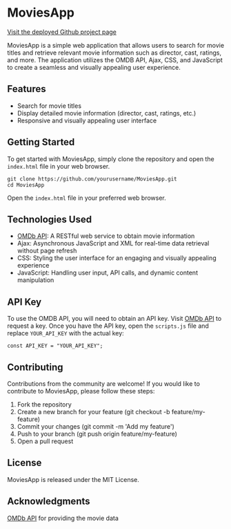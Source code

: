 
# MoviesApp

[Visit the deployed Github project page](https://lydiaanzures.github.io/moviesApp/s)

MoviesApp is a simple web application that allows users to search for movie titles and retrieve relevant movie information such as director, cast, ratings, and more. The application utilizes the OMDB API, Ajax, CSS, and JavaScript to create a seamless and visually appealing user experience.

## Features

- Search for movie titles
- Display detailed movie information (director, cast, ratings, etc.)
- Responsive and visually appealing user interface

## Getting Started

To get started with MoviesApp, simply clone the repository and open the `index.html` file in your web browser.

    git clone https://github.com/yourusername/MoviesApp.git
    cd MoviesApp


Open the `index.html` file in your preferred web browser.

## Technologies Used

- [OMDb API](http://www.omdbapi.com): A RESTful web service to obtain movie information
- Ajax: Asynchronous JavaScript and XML for real-time data retrieval without page refresh
- CSS: Styling the user interface for an engaging and visually appealing experience
- JavaScript: Handling user input, API calls, and dynamic content manipulation

## API Key

To use the OMDB API, you will need to obtain an API key. Visit [OMDb API](http://www.omdbapi.com/apikey.aspx) to request a key. Once you have the API key, open the `scripts.js` file and replace `YOUR_API_KEY` with the actual key:


    const API_KEY = "YOUR_API_KEY";


## Contributing
Contributions from the community are welcome! If you would like to contribute to MoviesApp, please follow these steps:
<ol>
<li>Fork the repository
<li>Create a new branch for your feature (git checkout -b feature/my-feature)
<li>Commit your changes (git commit -m 'Add my feature')
<li>Push to your branch (git push origin feature/my-feature)
<li>Open a pull request
</ol>

## License
MoviesApp is released under the MIT License.

## Acknowledgments
[OMDb API](http://www.omdbapi.com) for providing the movie data


